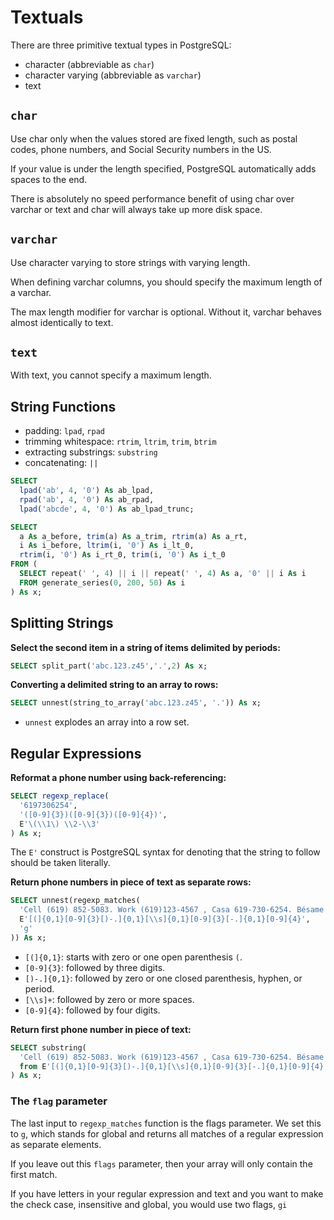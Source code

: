 # Textuals

There are three primitive textual types in PostgreSQL: 

- character (abbreviable as `char`)
- character varying (abbreviable as `varchar`)
- text

## `char`

Use char only when the values stored are fixed length, such as postal codes, phone numbers, and Social Security numbers in the US. 

If your value is under the length specified, PostgreSQL automatically adds spaces to the end.

There is absolutely no speed performance benefit of using char over varchar or text and char will always take up more disk space.

## `varchar`

Use character varying to store strings with varying length. 

When defining varchar columns, you should specify the maximum length of a varchar.

The max length modifier for varchar is optional. Without it, varchar behaves almost identically to text.


## `text`

With text, you cannot specify a maximum length.


## String Functions

- padding: `lpad`, `rpad`
- trimming whitespace: `rtrim`, `ltrim`, `trim`, `btrim`
- extracting substrings: `substring`
- concatenating: `||`

```sql
SELECT
  lpad('ab', 4, '0') As ab_lpad,
  rpad('ab', 4, '0') As ab_rpad,
  lpad('abcde', 4, '0') As ab_lpad_trunc;
```

```sql
SELECT
  a As a_before, trim(a) As a_trim, rtrim(a) As a_rt,
  i As i_before, ltrim(i, '0') As i_lt_0,
  rtrim(i, '0') As i_rt_0, trim(i, '0') As i_t_0
FROM (
  SELECT repeat(' ', 4) || i || repeat(' ', 4) As a, '0' || i As i
  FROM generate_series(0, 200, 50) As i
) As x;
```


## Splitting Strings

**Select the second item in a string of items delimited by periods:**

```sql
SELECT split_part('abc.123.z45','.',2) As x;
```

**Converting a delimited string to an array to rows:**

```sql
SELECT unnest(string_to_array('abc.123.z45', '.')) As x;
```

- `unnest` explodes an array into a row set.


## Regular Expressions

**Reformat a phone number using back-referencing:**

```sql
SELECT regexp_replace(
  '6197306254',
  '([0-9]{3})([0-9]{3})([0-9]{4})',
  E'\(\\1\) \\2-\\3'
) As x;
```

The `E'` construct is PostgreSQL syntax for denoting that the string to follow should be taken literally.

**Return phone numbers in piece of text as separate rows:**

```sql
SELECT unnest(regexp_matches(
  'Cell (619) 852-5083. Work (619)123-4567 , Casa 619-730-6254. Bésame mucho.',
  E'[(]{0,1}[0-9]{3}[)-.]{0,1}[\\s]{0,1}[0-9]{3}[-.]{0,1}[0-9]{4}',
  'g'
)) As x;
```

- `[(]{0,1}`: starts with zero or one open parenthesis `(`.
- `[0-9]{3}`: followed by three digits.
- `[)-.]{0,1}`: followed by zero or one closed parenthesis, hyphen, or
period.
- `[\\s]+`: followed by zero or more spaces. 
- `[0-9]{4}`: followed by four digits.

**Return first phone number in piece of text:**

```sql
SELECT substring(
  'Cell (619) 852-5083. Work (619)123-4567 , Casa 619-730-6254. Bésame mucho.'
  from E'[(]{0,1}[0-9]{3}[)-.]{0,1}[\\s]{0,1}[0-9]{3}[-.]{0,1}[0-9]{4}'
) As x;
```

### The `flag` parameter

The last input to `regexp_matches` function is the flags parameter. We set this to `g`, which stands for global and returns all matches of a regular expression as separate elements.

If you leave out this `flags` parameter, then your array will only contain the first match.

If you have letters in your regular expression and text and you want to make the check case, insensitive and global, you would use two flags, `gi`
